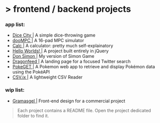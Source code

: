 # > frontend / backend projects

### app list:
<ul>
  <li><a href='https://samarog.github.io/projects/17.1%20Dice%20City/dicecity.html' target="_blank">Dice City </a>| A simple dice-throwing game</li>
  <li><a href='https://samarog.github.io/projects/18.1%20MPC%20Sim/index.html' target="_blank">dooMPC </a>| A 16-pad MPC simulator </li>
  <li><a href='https://samarog.github.io/projects/18.2%20Calculator/index.html' target="_blank">Calc </a>| A calculator: pretty much self-explainatory </li>
  <li><a href='https://samarog.github.io/projects/19.1%20Hello%20Worlds!%20jQuery/index.html' target="_blank">Hello Worlds! </a>| A project built entirely in jQuery </li>
  <li><a href='https://samarog.github.io/projects/19.2%20Simon%20Game/index.html' target="_blank">Don Simon </a>| My version of Simon Game </li>
  <li><a href='https://samarog.github.io/projects/29.0%20Dragonfeed/index.html' target="_blank">Dragonfeed </a>| A landing page for a focused Twitter search </li>
  <li><a href='https://samarog.github.io/projects/29.1%20PokeGET/app-v2.html' target="_blank">PokeGET </a>| A Pokemon web app to retrieve and display Pokémon data using the PokéAPI </a></li>
  <li><a href='https://samarog.github.io/projects/29.5%20CSV.IX/app.html' target="_blank">CSV.ix </a>| A lightweight CSV Reader</li>
</ul>

### wip list:
<ul>
  <li><a href='https://samarog.github.io/projects/99.1%20Gramasgel/index.html' target="_blank">Gramasgel </a>| Front-end design for a commercial project</li>
</ul>

> Each project contains a README file. Open the project dedicated folder to find it.
